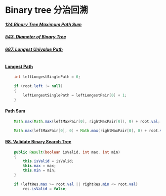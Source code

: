 # Binary tree 分治回溯
##### [124.Binary Tree Maximum Path Sum](https://leetcode.com/problems/binary-tree-maximum-path-sum/)
##### [543. Diameter of Binary Tree](https://leetcode.com/problems/diameter-of-binary-tree/)
##### [687. Longest Univalue Path](https://leetcode.com/problems/longest-univalue-path/)
#  
#### [Longest Path](https://leetcode.com/submissions/detail/383417408/)
```java
    int leftLongestSinglePath = 0;
    
    if (root.left != null)
    {
        leftLongestSinglePath = leftLongestPair[0] + 1;
    }
```

#### [Path Sum](https://leetcode.com/submissions/detail/383424572/)
```java
    Math.max(Math.max(leftMaxPair[0], rightMaxPair[0]), 0) + root.val;
    
    Math.max(leftMaxPair[0], 0) + Math.max(rightMaxPair[0], 0) + root.val
```

#### [98. Validate Binary Search Tree](https://leetcode.com/submissions/detail/383578242/)
```java
    public Result(boolean isValid, int max, int min)
    {
        this.isValid = isValid;
        this.max = max;
        this.min = min;
    }
    
    if (leftRes.max >= root.val || rightRes.min <= root.val)
        res.isValid = false;
```

